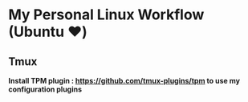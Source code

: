 # My Personal Linux Workflow (Ubuntu ❤️)

## Tmux
**Install TPM plugin : https://github.com/tmux-plugins/tpm to use my configuration plugins**  

